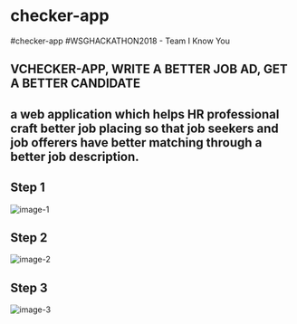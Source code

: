 # checker-app
#checker-app
#WSGHACKATHON2018 - Team I Know You


VCHECKER-APP, WRITE A BETTER JOB AD, GET A BETTER CANDIDATE
---
a web application which helps HR professional craft better job placing so that
job seekers and job offerers have better matching through a better job description.
---

## Step 1
![image-1](https://user-images.githubusercontent.com/22993048/45311713-8226ce00-b55c-11e8-855b-775f386daeef.jpg)

## Step 2
![image-2](https://user-images.githubusercontent.com/22993048/45311845-08431480-b55d-11e8-8ab4-8701854a770f.jpg)

## Step 3
![image-3](https://user-images.githubusercontent.com/22993048/45311925-4cceb000-b55d-11e8-8461-3497a170c294.jpg)
